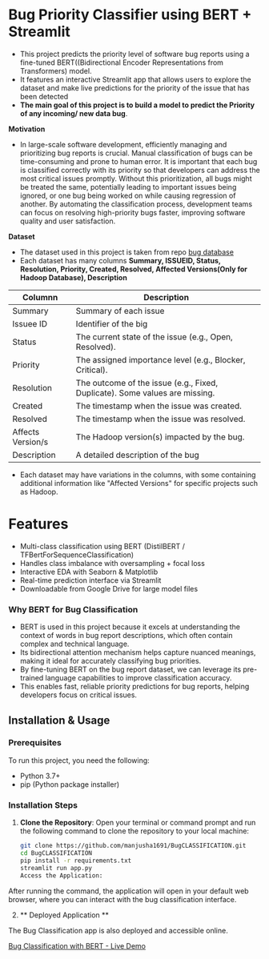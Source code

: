 # Bug Priority Classifier using BERT + Streamlit

- This project predicts the priority level of software bug reports using a fine-tuned BERT((Bidirectional Encoder Representations from Transformers) model.
- It features an interactive Streamlit app  that allows users to explore the dataset and make live predictions for the priority of the issue that has been detected
- **The main goal of this project is to build a model to  predict the Priority of any incoming/ new data bug**. 


**Motivation**
- In large-scale software development, efficiently managing and prioritizing bug reports is crucial. Manual classification of bugs can be time-consuming and prone to human error. It is important that each bug is classified correctly with its priority so that developers can address the most critical issues promptly. Without this prioritization, all bugs might be treated the same, potentially leading to important issues being ignored, or one bug being worked on while causing regression of another. By automating the classification process, development teams can focus on resolving high-priority bugs faster, improving software quality and user satisfaction.

**Dataset**
- The dataset used in this project is taken from repo  [bug database](https://github.com/av9ash/gitbugs)
- Each dataset has many columns **Summary, ISSUEID, Status, Resolution, Priority, Created, Resolved, Affected Versions(Only for Hadoop Database), Description**


| Columnn | Description |
|------------------|------------------|
| Summary     | Summary of each issue    |
| Issuee ID | Identifier of the big||
| Status |The current state of the issue (e.g., Open, Resolved).
| Priority    | The assigned importance level (e.g., Blocker, Critical).     |
| Resolution    | The outcome of the issue (e.g., Fixed, Duplicate). Some values are missing.     |
| Created     | The timestamp when the issue was created.   |
| Resolved   | The timestamp when the issue was resolved.     |
| Affects Version/s|  The Hadoop version(s) impacted by the bug.|
| Description | A detailed description of the bug|
- Each dataset may have variations in the columns, with some containing additional information like "Affected Versions" for specific projects such as Hadoop.

# Features
- Multi-class classification using BERT (DistilBERT / TFBertForSequenceClassification)
- Handles class imbalance with oversampling + focal loss
- Interactive EDA with Seaborn & Matplotlib
- Real-time prediction interface via Streamlit
- Downloadable from Google Drive for large model files

 ###  Why BERT  for Bug Classification
- BERT is used in this project because it excels at understanding the context of words in bug report descriptions, which often contain complex and technical language.
- Its bidirectional attention mechanism helps capture nuanced meanings, making it ideal for accurately classifying bug priorities.
-  By fine-tuning BERT on the bug report dataset, we can leverage its pre-trained language capabilities to improve classification accuracy.
- This enables fast, reliable priority predictions for bug reports, helping developers focus on critical issues.


## Installation & Usage

### Prerequisites
To run this project, you need the following:

- Python 3.7+
- pip (Python package installer)

### Installation Steps

1. **Clone the Repository**:
   Open your terminal or command prompt and run the following command to clone the repository to your local machine:
   ```bash
   git clone https://github.com/manjusha1691/BugCLASSIFICATION.git
   cd BugCLASSIFICATION
   pip install -r requirements.txt
   streamlit run app.py
   Access the Application:
After running the command, the application will open in your default web browser, where you can interact with the bug classification interface. 



2. ** Deployed Application **

The Bug Classification app is also deployed and accessible online.

[Bug Classification with BERT - Live Demo](https://bugclassificationwithbert.streamlit.app/)


